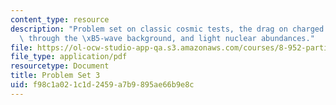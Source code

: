 ```yaml
---
content_type: resource
description: "Problem set on classic cosmic tests, the drag on charged particles moving\
  \ through the \xB5-wave background, and light nuclear abundances."
file: https://ol-ocw-studio-app-qa.s3.amazonaws.com/courses/8-952-particle-physics-of-the-early-universe-fall-2004/f98c1a021c1d2459a7b9895ae66b9e8c_ps3.pdf
file_type: application/pdf
resourcetype: Document
title: Problem Set 3
uid: f98c1a02-1c1d-2459-a7b9-895ae66b9e8c
---
```

